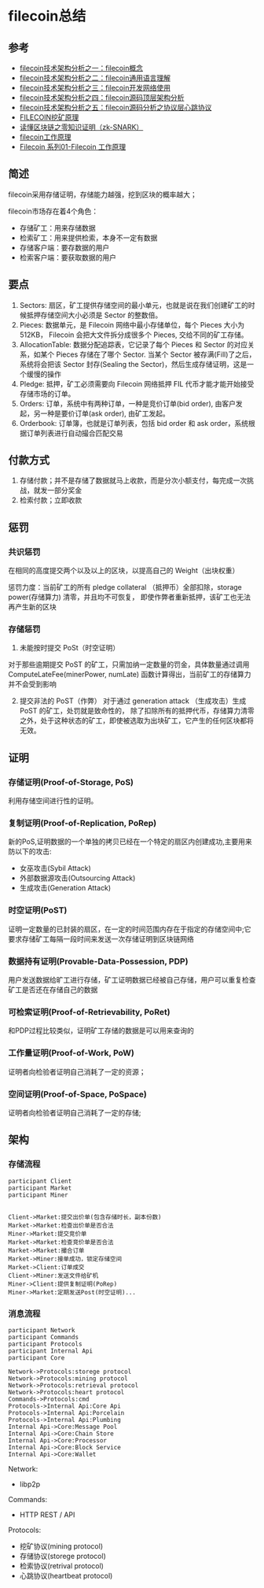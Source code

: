 # filecoin总结
## 参考
- [filecoin技术架构分析之一：filecoin概念](https://blog.csdn.net/qq_21393091/article/details/88072946)
- [filecoin技术架构分析之二：filecoin通用语言理解](https://blog.csdn.net/qq_21393091/article/details/88073022)
- [filecoin技术架构分析之三：filecoin开发网络使用](https://blog.csdn.net/qq_21393091/article/details/88073071)
- [filecoin技术架构分析之四：filecoin源码顶层架构分析](https://blog.csdn.net/qq_21393091/article/details/88073352)
- [filecoin技术架构分析之五：filecoin源码分析之协议层心跳协议](https://blog.csdn.net/qq_21393091/article/details/88139537)
- [FILECOIN挖矿原理](https://blog.csdn.net/vskovsko/article/details/111468620)
- [读懂区块链之零知识证明（zk-SNARK）](https://www.jianshu.com/p/7b772e5cdaef?utm_source=oschina-app)
- [filecoin工作原理](https://blog.csdn.net/kk3909/article/details/104814067)
- [Filecoin 系列01-Filecoin 工作原理](http://www.r9it.com/20190226/how-filecoin-work.html)

## 简述
filecoin采用存储证明，存储能力越强，挖到区块的概率越大；

filecoin市场存在着4个角色：
- 存储矿工：用来存储数据
- 检索矿工：用来提供检索，本身不一定有数据
- 存储客户端：要存数据的用户
- 检索客户端：要获取数据的用户

## 要点
1. Sectors: 扇区，矿工提供存储空间的最小单元，也就是说在我们创建矿工的时候抵押存储空间大小必须是 Sector 的整数倍。
2. Pieces: 数据单元，是 Filecoin 网络中最小存储单位，每个 Pieces 大小为 512KB， Filecoin 会把大文件拆分成很多个 Pieces, 交给不同的矿工存储。
3. AllocationTable: 数据分配追踪表，它记录了每个 Pieces 和 Sector 的对应关系，如某个 Pieces 存储在了哪个 Sector. 当某个 Sector 被存满(Fill)了之后，系统将会把该 Sector 封存(Sealing the Sector)，然后生成存储证明，这是一个缓慢的操作
4. Pledge: 抵押，矿工必须需要向 Filecoin 网络抵押 FIL 代币才能才能开始接受存储市场的订单。
5. Orders: 订单，系统中有两种订单，一种是竞价订单(bid order), 由客户发起，另一种是要价订单(ask order), 由矿工发起。
6. Orderbook: 订单簿，也就是订单列表，包括 bid order 和 ask order，系统根据订单列表进行自动撮合匹配交易

## 付款方式
1. 存储付款；并不是存储了数据就马上收款，而是分次小额支付，每完成一次挑战，就发一部分奖金
2. 检索付款；立即收款

## 惩罚
### 共识惩罚
在相同的高度提交两个以及以上的区块，以提高自己的 Weight（出块权重）

惩罚力度：当前矿工的所有 pledge collateral （抵押币）全部扣除，storage power(存储算力) 清零，并且均不可恢复， 即使作弊者重新抵押，该矿工也无法再产生新的区块

### 存储惩罚
1. 未能按时提交 PoSt（时空证明）

对于那些逾期提交 PoST 的矿工，只需加纳一定数量的罚金，具体数量通过调用 ComputeLateFee(minerPower, numLate) 函数计算得出，当前矿工的存储算力并不会受到影响

2. 提交非法的 PoST（作弊）
对于通过 generation attack （生成攻击）生成 PoST 的矿工，处罚就是致命性的， 除了扣除所有的抵押代币，存储算力清零之外，处于这种状态的矿工，即使被选取为出块矿工，它产生的任何区块都将无效。

## 证明

### 存储证明(Proof-of-Storage, PoS)

利用存储空间进行性的证明。

### 复制证明(Proof-of-Replication, PoRep)

新的PoS,证明数据的一个单独的拷贝已经在一个特定的扇区内创建成功,主要用来防以下的攻击:

- 女巫攻击(Sybil Attack)
- 外部数据源攻击(Outsourcing Attack)
- 生成攻击(Generation Attack)

### 时空证明(PoST)
证明一定数量的已封装的扇区，在一定的时间范围内存在于指定的存储空间中;它要求存储矿工每隔一段时间来发送一次存储证明到区块链网络

### 数据持有证明(Provable-Data-Possession, PDP)

用户发送数据给旷工进行存储，矿工证明数据已经被自己存储，用户可以重复检查矿工是否还在存储自己的数据

### 可检索证明(Proof-of-Retrievability, PoRet)

和PDP过程比较类似，证明矿工存储的数据是可以用来查询的

### 工作量证明(Proof-of-Work, PoW)

证明者向检验者证明自己消耗了一定的资源；

### 空间证明(Proof-of-Space, PoSpace)

证明者向检验者证明自己消耗了一定的存储;



## 架构
### 存储流程
```sequence
participant Client
participant Market
participant Miner


Client->Market:提交出价单(包含存储时长，副本份数)
Market->Market:检查出价单是否合法
Miner->Market:提交竞价单
Market->Market:检查竞价单是否合法
Market->Market:撮合订单
Market->Miner:接单成功，锁定存储空间
Market->Client:订单成交
Client->Miner:发送文件给矿机
Miner->Client:提供复制证明(PoRep)
Miner->Market:定期发送Post(时空证明)...

```

### 消息流程
```sequence
participant Network
participant Commands
participant Protocols
participant Internal Api
participant Core

Network->Protocols:storege protocol
Network->Protocols:mining protocol
Network->Protocols:retrieval protocol
Network->Protocols:heart protocol
Commands->Protocols:cmd
Protocols->Internal Api:Core Api
Protocols->Internal Api:Porcelain
Protocols->Internal Api:Plumbing
Internal Api->Core:Message Pool
Internal Api->Core:Chain Store
Internal Api->Core:Processor
Internal Api->Core:Block Service
Internal Api->Core:Wallet
```

Network:

- libp2p

Commands:

- HTTP REST / API

Protocols:

- 挖矿协议(mining protocol)
- 存储协议(storege protocol)
- 检索协议(retrival protocol)
- 心跳协议(heartbeat protocol)